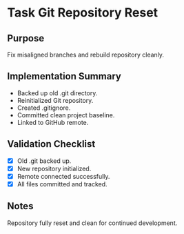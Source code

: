 ﻿# Task Git Repository Reset

## Purpose

Fix misaligned branches and rebuild repository cleanly.

## Implementation Summary

- Backed up old .git directory.
- Reinitialized Git repository.
- Created .gitignore.
- Committed clean project baseline.
- Linked to GitHub remote.

## Validation Checklist

- [x] Old .git backed up.
- [x] New repository initialized.
- [x] Remote connected successfully.
- [x] All files committed and tracked.

## Notes

Repository fully reset and clean for continued development.

